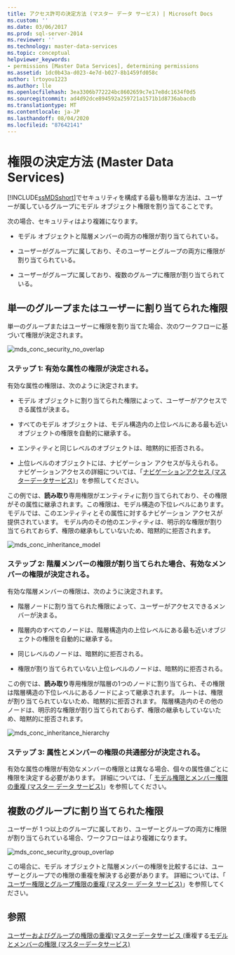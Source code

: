```yaml
---
title: アクセス許可の決定方法 (マスター データ サービス) | Microsoft Docs
ms.custom: ''
ms.date: 03/06/2017
ms.prod: sql-server-2014
ms.reviewer: ''
ms.technology: master-data-services
ms.topic: conceptual
helpviewer_keywords:
- permissions [Master Data Services], determining permissions
ms.assetid: 1dc0b43a-d023-4e7d-b027-8b1459fd058c
author: lrtoyou1223
ms.author: lle
ms.openlocfilehash: 3ea3306b772224bc8602659c7e17e8dc1634f0d5
ms.sourcegitcommit: ad4d92dce894592a259721a1571b1d8736abacdb
ms.translationtype: MT
ms.contentlocale: ja-JP
ms.lasthandoff: 08/04/2020
ms.locfileid: "87642141"
---
```

# <a name="how-permissions-are-determined-master-data-services"></a>権限の決定方法 (Master Data Services)
  [!INCLUDE[ssMDSshort](../includes/ssmdsshort-md.md)]でセキュリティを構成する最も簡単な方法は、ユーザーが属しているグループにモデル オブジェクト権限を割り当てることです。

 次の場合、セキュリティはより複雑になります。

-   モデル オブジェクトと階層メンバーの両方の権限が割り当てられている。

-   ユーザーがグループに属しており、そのユーザーとグループの両方に権限が割り当てられている。

-   ユーザーがグループに属しており、複数のグループに権限が割り当てられている。

## <a name="permissions-assigned-to-a-single-group-or-user"></a>単一のグループまたはユーザーに割り当てられた権限
 単一のグループまたはユーザーに権限を割り当てた場合、次のワークフローに基づいて権限が決定されます。

 ![mds_conc_security_no_overlap](../../2014/master-data-services/media/mds-conc-security-no-overlap.gif "mds_conc_security_no_overlap")

### <a name="step-1-effective-attribute-permissions-are-determined"></a>ステップ 1: 有効な属性の権限が決定される。
 有効な属性の権限は、次のように決定されます。

-   モデル オブジェクトに割り当てられた権限によって、ユーザーがアクセスできる属性が決まる。

-   すべてのモデル オブジェクトは、モデル構造内の上位レベルにある最も近いオブジェクトの権限を自動的に継承する。

-   エンティティと同じレベルのオブジェクトは、暗黙的に拒否される。

-   上位レベルのオブジェクトには、ナビゲーション アクセスが与えられる。 ナビゲーションアクセスの詳細については、「[ナビゲーションアクセス &#40;マスターデータサービス&#41;](navigational-access-master-data-services.md)」を参照してください。

 この例では、**読み取り**専用権限がエンティティに割り当てられており、その権限がその属性に継承されます。この権限は、モデル構造の下位レベルにあります。 モデルでは、このエンティティとその属性に対するナビゲーション アクセスが提供されています。 モデル内のその他のエンティティは、明示的な権限が割り当てられておらず、権限の継承もしていないため、暗黙的に拒否されます。

 ![mds_conc_inheritance_model](../../2014/master-data-services/media/mds-conc-inheritance-model.gif "mds_conc_inheritance_model")

### <a name="step-2-if-hierarchy-member-permissions-are-assigned-effective-member-permissions-are-determined"></a>ステップ 2: 階層メンバーの権限が割り当てられた場合、有効なメンバーの権限が決定される。
 有効な階層メンバーの権限は、次のように決定されます。

-   階層ノードに割り当てられた権限によって、ユーザーがアクセスできるメンバーが決まる。

-   階層内のすべてのノードは、階層構造内の上位レベルにある最も近いオブジェクトの権限を自動的に継承する。

-   同じレベルのノードは、暗黙的に拒否される。

-   権限が割り当てられていない上位レベルのノードは、暗黙的に拒否される。

 この例では、**読み取り**専用権限が階層の1つのノードに割り当てられ、その権限は階層構造の下位レベルにあるノードによって継承されます。 ルートは、権限が割り当てられていないため、暗黙的に拒否されます。 階層構造内のその他のノードは、明示的な権限が割り当てられておらず、権限の継承もしていないため、暗黙的に拒否されます。

 ![mds_conc_inheritance_hierarchy](../../2014/master-data-services/media/mds-conc-inheritance-hierarchy.gif "mds_conc_inheritance_hierarchy")

### <a name="step-3-the-intersection-of-attribute-and-member-permissions-is-determined"></a>ステップ 3: 属性とメンバーの権限の共通部分が決定される。
 有効な属性の権限が有効なメンバーの権限とは異なる場合、個々の属性値ごとに権限を決定する必要があります。 詳細については、「 [モデル権限とメンバー権限の重複 (マスター データ サービス)](../../2014/master-data-services/overlapping-model-and-member-permissions-master-data-services.md)」を参照してください。

## <a name="permissions-assigned-to-multiple-groups"></a>複数のグループに割り当てられた権限
 ユーザーが 1 つ以上のグループに属しており、ユーザーとグループの両方に権限が割り当てられている場合、ワークフローはより複雑になります。

 ![mds_conc_security_group_overlap](../../2014/master-data-services/media/mds-conc-security-group-overlap.gif "mds_conc_security_group_overlap")

 この場合に、モデル オブジェクトと階層メンバーの権限を比較するには、ユーザーとグループでの権限の重複を解決する必要があります。 詳細については、「 [ユーザー権限とグループ権限の重複 (マスター データ サービス)](../../2014/master-data-services/overlapping-user-and-group-permissions-master-data-services.md)」を参照してください。

## <a name="see-also"></a>参照
 [ユーザーおよびグループの権限の重複&#41;マスターデータサービス &#40;](../../2014/master-data-services/overlapping-user-and-group-permissions-master-data-services.md)重複する[モデルとメンバーの権限 &#40;マスターデータサービス&#41;](../../2014/master-data-services/overlapping-model-and-member-permissions-master-data-services.md)


